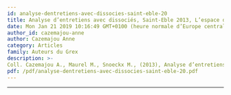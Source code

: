 ```yaml
---
id: analyse-dentretiens-avec-dissocies-saint-eble-20
title: Analyse d’entretiens avec dissociés, Saint-Eble 2013, L’espace du rêve
date: Mon Jan 21 2019 10:16:49 GMT+0100 (heure normale d’Europe centrale)
author_id: cazemajou-anne
author: Cazemajou Anne
category: Articles
family: Auteurs du Grex
description: >-
Coll. Cazemajou A., Maurel M., Snoeckx M., (2013), Analyse d’entretiens avec dissociés, Saint-Eble 2013, L’espace du rêve, Expliciter n° 102, p. 1-32 
pdf: /pdf/analyse-dentretiens-avec-dissocies-saint-eble-20.pdf
---
```

---
